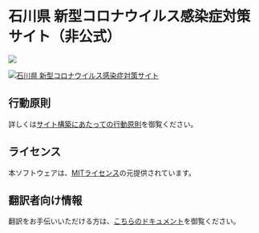 # 石川県 新型コロナウイルス感染症対策サイト（非公式）

![](https://github.com/tokyo-metropolitan-gov/covid19/workflows/production%20deploy/badge.svg)

[![石川県 新型コロナウイルス感染症対策サイト](/static/readishikawa.png)](https://stopcovid19.metro.tokyo.lg.jp/)

## 行動原則
詳しくは[サイト構築にあたっての行動原則](./CODE_OF_CONDUCT.md)を御覧ください。

## ライセンス
本ソフトウェアは、[MITライセンス](./LICENSE.txt)の元提供されています。

## 翻訳者向け情報

翻訳をお手伝いいただける方は、[こちらのドキュメント](./TRANSLATION.md)を御覧ください。

